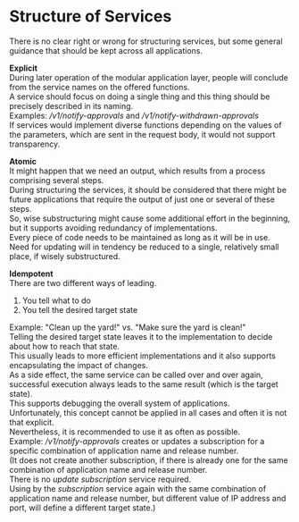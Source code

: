# Structure of Services

There is no clear right or wrong for structuring services, but some general guidance that should be kept across all applications.

**Explicit**  
During later operation of the modular application layer, people will conclude from the service names on the offered functions.  
A service should focus on doing a single thing and this thing should be precisely described in its naming.  
Examples: _/v1/notify-approvals_ and _/v1/notify-withdrawn-approvals_  
If services would implement diverse functions depending on the values of the parameters, which are sent in the request body, it would not support transparency.  

**Atomic**  
It might happen that we need an output, which results from a process comprising several steps.  
During structuring the services, it should be considered that there might be future applications that require the output of just one or several of these steps.  
So, wise substructuring might cause some additional effort in the beginning, but it supports avoiding redundancy of implementations.  
Every piece of code needs to be maintained as long as it will be in use.  
Need for updating will in tendency be reduced to a single, relatively small place, if wisely substructured.  

**Idempotent**  
There are two different ways of leading.  
1) You tell what to do  
2) You tell the desired target state   

Example: "Clean up the yard!" vs. "Make sure the yard is clean!"  
Telling the desired target state leaves it to the implementation to decide about how to reach that state.  
This usually leads to more efficient implementations and it also supports encapsulating the impact of changes.  
As a side effect, the same service can be called over and over again, successful execution always leads to the same result (which is the target state).  
This supports debugging the overall system of applications.  
Unfortunately, this concept cannot be applied in all cases and often it is not that explicit.  
Nevertheless, it is recommended to use it as often as possible.  
Example: _/v1/notify-approvals_ creates or updates a subscription for a specific combination of application name and release number.  
(It does not create another subscription, if there is already one for the same combination of application name and release number.  
There is no _update subscription_ service required.  
Using by the _subscription_ service again with the same combination of application name and release number, but different value of IP address and port, will define a different target state.)
